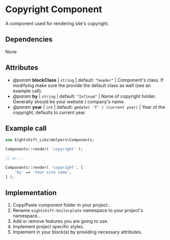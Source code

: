 # Copyright Component

A component used for rendering site's copyright.

## Dependencies

None

## Attributes

* _@param_ **blockClass** | `string` | default: `"header"` | Component's class. If modifying make sure the provide the default class as well (see an example call).
* _@param_ **by** | `string` | default: `"Infinum"` | Name of copyright holder. Generally should be your website / company's name.
* _@param_ **year** | `int` | default: `gmdate( 'Y' ) (current year)` | Year of the copyright, defaults to current year.

## Example call

```php
use Eightshift_Libs\Helpers\Components;

Components::render( 'copyright' );

// or... 

Components::render( 'copyright', [
	'by' => 'Your site name',
] );
```

## Implementation

1. Copy/Paste component folder in your project..
2. Rename `eightshift-boilerplate` namespace to your project's namespace..
3. Add or remove features you are going to use.
4. Implement project specific styles.
5. Implement in your block(s) by providing necessary attributes.
